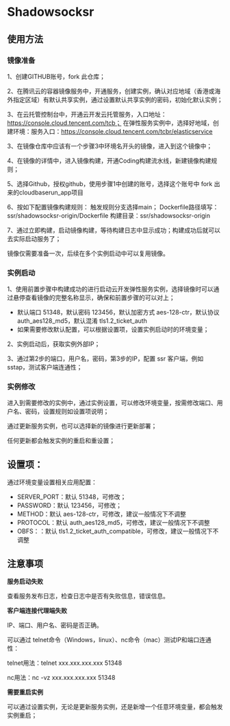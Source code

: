 # Shadowsocksr

## 使用方法

### 镜像准备

1、创建GITHUB账号，fork 此仓库；

2、在腾讯云的容器镜像服务中，开通服务，创建实例，确认对应地域（香港或海外指定区域）有默认共享实例，通过设置默认共享实例的密码，初始化默认实例；

3、在云托管控制台中，开通云开发云托管服务，入口地址：https://console.cloud.tencent.com/tcb；
   在弹性服务实例中，选择好地域，创建环境：服务入口：https://console.cloud.tencent.com/tcbr/elasticservice

3、在镜像仓库中应该有一个步骤3中环境名开头的镜像，进入到这个镜像中；

4、在镜像的详情中，进入镜像构建，开通Coding构建流水线，新建镜像构建规则；

5、选择Github，授权github，使用步骤1中创建的账号，选择这个账号中 fork 出来的cloudbaserun_app项目

6、按如下配置镜像构建规则：
    触发规则分支选择main；
    Dockerfile路径填写：ssr/shadowsocksr-origin/Dockerfile
    构建目录：ssr/shadowsocksr-origin

7、通过立即构建，启动镜像构建，等待构建日志中显示成功；构建成功后就可以去实际启动服务了；


镜像仅需要准备一次，后续在多个实例启动中可以复用镜像。

### 实例启动

1、使用前置步骤中构建成功的进行启动云开发弹性服务实例，选择镜像时可以通过悬停查看镜像的完整名称显示，确保和前置步骤的可以对上；

* 默认端口 51348，默认密码 123456，默认加密方式 aes-128-ctr，默认协议 auth_aes128_md5，默认混淆 tls1.2_ticket_auth
* 如果需要修改默认配置，可以根据设置项，设置实例启动时的环境变量；

2、实例启动后，获取实例外部IP；

3、通过第2步的端口，用户名，密码，第3步的IP，配置 ssr 客户端，例如sstap，测试客户端连通性；

### 实例修改

进入到需要修改的实例中，通过实例设置，可以修改环境变量，按需修改端口、用户名、密码，设置规则如设置项说明；

通过更新服务实例，也可以选择新的镜像进行更新部署；

任何更新都会触发实例的重启和重设置；


## 设置项：

通过环境变量设置相关应用配置：

* SERVER_PORT：默认 51348，可修改；
* PASSWORD：默认 123456，可修改；
* METHOD：默认 aes-128-ctr，可修改，建议一般情况下不调整
* PROTOCOL：默认 auth_aes128_md5，可修改，建议一般情况下不调整
* OBFS：：默认 tls1.2_ticket_auth_compatible，可修改，建议一般情况下不调整

## 注意事项

**服务启动失败**

查看服务发布日志，检查日志中是否有失败信息，错误信息。

**客户端连接代理端失败**

IP、端口、用户名、密码是否正确。

可以通过 telnet命令（Windows，linux）、nc命令（mac）测试IP和端口连通性：

telnet用法：telnet xxx.xxx.xxx.xxx 51348

nc用法：nc -vz xxx.xxx.xxx.xxx 51348

**需要重启实例**

可以通过设置实例，无论是更新服务实例，还是新增一个任意环境变量，都会触发实例重启；


